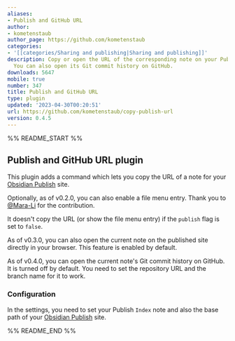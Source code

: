 ```yaml
---
aliases:
- Publish and GitHub URL
author:
- kometenstaub
author_page: https://github.com/kometenstaub
categories:
- '[[categories/Sharing and publishing|Sharing and publishing]]'
description: Copy or open the URL of the corresponding note on your Publish site.
  You can also open its Git commit history on GitHub.
downloads: 5647
mobile: true
number: 347
title: Publish and GitHub URL
type: plugin
updated: '2023-04-30T00:20:51'
url: https://github.com/kometenstaub/copy-publish-url
version: 0.4.5
---
```


%% README_START %%

## Publish and GitHub URL plugin

This plugin adds a command which lets you copy the URL of a note for your [Obsidian Publish](https://obsidian.md/publish) site.

Optionally, as of v0.2.0, you can also enable a file menu entry. Thank you to [@Mara-Li](https://github.com/Mara-Li) for the contribution.

It doesn't copy the URL (or show the file menu entry) if the `publish` flag is set to `false`.

As of v0.3.0, you can also open the current note on the published site directly in your browser. This feature is enabled by default.

As of v0.4.0, you can open the current note's Git commit history on GitHub. It is turned off by default. You need to set the repository URL and the branch name for it to work.

### Configuration

In the settings, you need to set your Publish `Index` note and also the base path of your [Obsidian Publish](https://obsidian.md/publish) site.


%% README_END %%